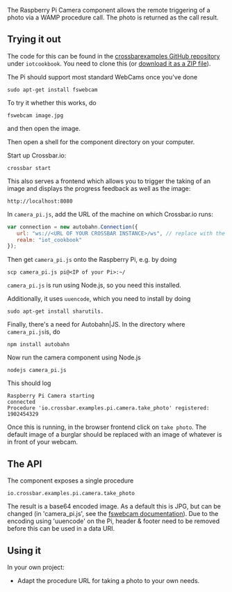 The Raspberry Pi Camera component allows the remote triggering of a photo via a WAMP procedure call. The photo is returned as the call result. 

## Trying it out

The code for this can be found in the [crossbarexamples GitHub repository](https://github.com/crossbario/crossbarexamples) under `iotcookbook`. You need to clone this (or [download it as a ZIP file](https://github.com/crossbario/crossbarexamples/archive/master.zip)).

The Pi should support most standard WebCams once you've done

```shell
sudo apt-get install fswebcam
```

To try it whether this works, do

```shell
fswebcam image.jpg
```

and then open the image.

Then open a shell for the component directory on your computer. 

Start up Crossbar.io:

```shell
crossbar start
```

This also serves a frontend which allows you to trigger the taking of an image and displays the progress feedback as well as the image:

```
http://localhost:8080
```

In `camera_pi.js`, add the URL of the machine on which Crossbar.io runs:

```javascript
var connection = new autobahn.Connection({
   url: "ws://<URL OF YOUR CROSSBAR INSTANCE>/ws", // replace with the url of your crossbar instance
   realm: "iot_cookbook"
});
```

Then get `camera_pi.js` onto the Raspberry Pi, e.g. by doing

```console
scp camera_pi.js pi@<IP of your Pi>:~/
```

`camera_pi.js` is run using Node.js, so you need this installed.

Additionally, it uses `uuencode`, which you need to install by doing

```shell
sudo apt-get install sharutils.
```

Finally, there's a need for Autobahn|JS. In the directory where `camera_pi.js`is, do

```shell
npm install autobahn
```

Now run the camera component using Node.js

```shell
nodejs camera_pi.js
```

This should log

```shell
Raspberry Pi Camera starting
connected
Procedure 'io.crossbar.examples.pi.camera.take_photo' registered: 1902454329
```

Once this is running, in the browser frontend click on `take photo`. The default image of a burglar should be replaced with an image of whatever is in front of your webcam.

## The API

The component exposes a single procedure

```
io.crossbar.examples.pi.camera.take_photo
```

The result is a base64 encoded image. As a default this is JPG, but can be changed (in 'camera_pi.js', see the [fswebcam documentation](http://manpages.ubuntu.com/manpages/lucid/man1/fswebcam.1.html)). Due to the encoding using 'uuencode' on the Pi, header & footer need to be removed before this can be used in a data URI.

## Using it

In your own project:


* Adapt the procedure URL for taking a photo to your own needs. 

